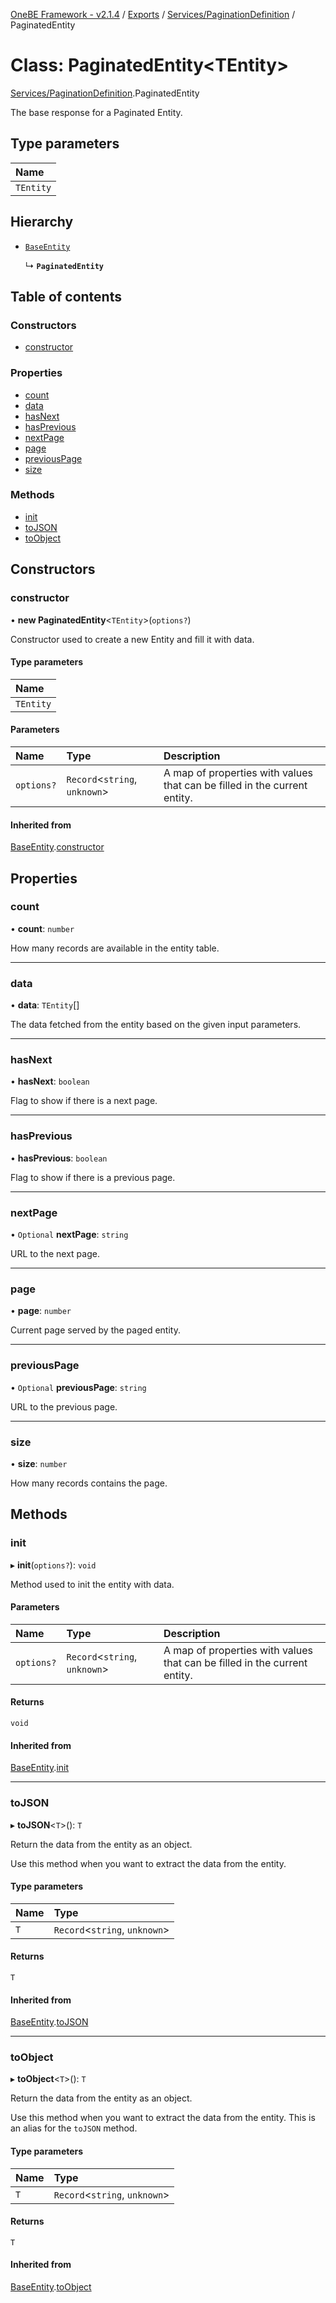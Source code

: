 [OneBE Framework - v2.1.4](../README.md) / [Exports](../modules.md) / [Services/PaginationDefinition](../modules/Services_PaginationDefinition.md) / PaginatedEntity

# Class: PaginatedEntity<TEntity\>

[Services/PaginationDefinition](../modules/Services_PaginationDefinition.md).PaginatedEntity

The base response for a Paginated Entity.

## Type parameters

| Name |
| :------ |
| `TEntity` |

## Hierarchy

- [`BaseEntity`](Documentation_BaseEntity.BaseEntity.md)

  ↳ **`PaginatedEntity`**

## Table of contents

### Constructors

- [constructor](Services_PaginationDefinition.PaginatedEntity.md#constructor)

### Properties

- [count](Services_PaginationDefinition.PaginatedEntity.md#count)
- [data](Services_PaginationDefinition.PaginatedEntity.md#data)
- [hasNext](Services_PaginationDefinition.PaginatedEntity.md#hasnext)
- [hasPrevious](Services_PaginationDefinition.PaginatedEntity.md#hasprevious)
- [nextPage](Services_PaginationDefinition.PaginatedEntity.md#nextpage)
- [page](Services_PaginationDefinition.PaginatedEntity.md#page)
- [previousPage](Services_PaginationDefinition.PaginatedEntity.md#previouspage)
- [size](Services_PaginationDefinition.PaginatedEntity.md#size)

### Methods

- [init](Services_PaginationDefinition.PaginatedEntity.md#init)
- [toJSON](Services_PaginationDefinition.PaginatedEntity.md#tojson)
- [toObject](Services_PaginationDefinition.PaginatedEntity.md#toobject)

## Constructors

### constructor

• **new PaginatedEntity**<`TEntity`\>(`options?`)

Constructor used to create a new Entity and fill it with data.

#### Type parameters

| Name |
| :------ |
| `TEntity` |

#### Parameters

| Name | Type | Description |
| :------ | :------ | :------ |
| `options?` | `Record`<`string`, `unknown`\> | A map of properties with values that can be filled in the current entity. |

#### Inherited from

[BaseEntity](Documentation_BaseEntity.BaseEntity.md).[constructor](Documentation_BaseEntity.BaseEntity.md#constructor)

## Properties

### count

• **count**: `number`

How many records are available in the entity table.

___

### data

• **data**: `TEntity`[]

The data fetched from the entity based on the given input parameters.

___

### hasNext

• **hasNext**: `boolean`

Flag to show if there is a next page.

___

### hasPrevious

• **hasPrevious**: `boolean`

Flag to show if there is a previous page.

___

### nextPage

• `Optional` **nextPage**: `string`

URL to the next page.

___

### page

• **page**: `number`

Current page served by the paged entity.

___

### previousPage

• `Optional` **previousPage**: `string`

URL to the previous page.

___

### size

• **size**: `number`

How many records contains the page.

## Methods

### init

▸ **init**(`options?`): `void`

Method used to init the entity with data.

#### Parameters

| Name | Type | Description |
| :------ | :------ | :------ |
| `options?` | `Record`<`string`, `unknown`\> | A map of properties with values that can be filled in the current entity. |

#### Returns

`void`

#### Inherited from

[BaseEntity](Documentation_BaseEntity.BaseEntity.md).[init](Documentation_BaseEntity.BaseEntity.md#init)

___

### toJSON

▸ **toJSON**<`T`\>(): `T`

Return the data from the entity as an object.

Use this method when you want to extract the data from the entity.

#### Type parameters

| Name | Type |
| :------ | :------ |
| `T` | `Record`<`string`, `unknown`\> |

#### Returns

`T`

#### Inherited from

[BaseEntity](Documentation_BaseEntity.BaseEntity.md).[toJSON](Documentation_BaseEntity.BaseEntity.md#tojson)

___

### toObject

▸ **toObject**<`T`\>(): `T`

Return the data from the entity as an object.

Use this method when you want to extract the data from the entity.
This is an alias for the `toJSON` method.

#### Type parameters

| Name | Type |
| :------ | :------ |
| `T` | `Record`<`string`, `unknown`\> |

#### Returns

`T`

#### Inherited from

[BaseEntity](Documentation_BaseEntity.BaseEntity.md).[toObject](Documentation_BaseEntity.BaseEntity.md#toobject)
